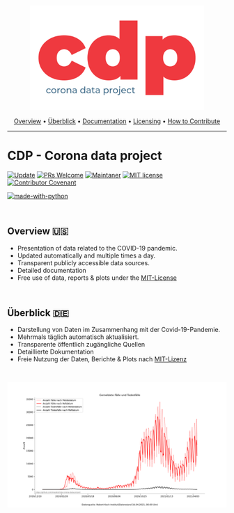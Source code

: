 <p align="center">
 <a href="https://github.com/masdot/cdp-corona-data-project"><img src="https://raw.githubusercontent.com/masdot/cdp-corona-data-project/main/docs/.media/img/cdp-logo.png" width="400"></a>
</p>

<p align="center">
    <a href="#overview">Overview</a> •
    <a href="#überblick">Überblick</a> •
    <a href="https://github.com/masdot/cdp-corona-data-project/wiki">Documentation</a> •
    <a href="https://github.com/masdot/cdp-corona-data-project/blob/main/LICENSE" >Licensing</a> •
    <a href="https://github.com/masdot/cdp-corona-data-project/blob/main/CONTRIBUTING.md">How to Contribute</a>
</p>
<hr />

# CDP - Corona data project

[![Update](https://github.com/masdot/cdp-corona-data-project/actions/workflows/main.yml/badge.svg?event=workflow_dispatch)](https://github.com/masdot/cdp-corona-data-project/actions/workflows/main.yml)
[![PRs Welcome](https://img.shields.io/badge/PRs-welcome-brightgreen.svg?style=flat-square)](http://makeapullrequest.com) 
[![Maintaner](https://img.shields.io/badge/maintainer-masdot-blue)](https://github.com/masdot)
[![MIT license](https://img.shields.io/pypi/l/ansicolortags.svg)](https://github.com/masdot/cdp-corona-data-project/blob/main/LICENSE)
[![Contributor Covenant](https://img.shields.io/badge/Contributor%20Covenant-2.0-4baaaa.svg)](code_of_conduct.md) 

[![made-with-python](http://ForTheBadge.com/images/badges/made-with-python.svg)](https://www.python.org/)

<br />

## Overview 🇺🇸 
- Presentation of data related to the COVID-19 pandemic.
- Updated automatically and multiple times a day.
- Transparent publicly accessible data sources.
- Detailed documentation
- Free use of data, reports & plots under the [MIT-License](https://github.com/masdot/cdp-corona-data-project/blob/main/LICENSE)

<br>

## Überblick 🇩🇪
- Darstellung von Daten im Zusammenhang mit der Covid-19-Pandemie.
- Mehrmals täglich automatisch aktualisiert.
- Transparente öffentlich zugängliche Quellen 
- Detaillierte Dokumentation
- Freie Nutzung der Daten, Berichte & Plots nach [MIT-Lizenz](https://github.com/masdot/cdp-corona-data-project/blob/main/LICENSE)

<br />


![Timeseries plot](https://github.com/masdot/cdp-corona-data-project/blob/main/plots/rki/timeseries.png)
